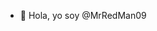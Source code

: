 - 👋 Hola, yo soy @MrRedMan09

<!---
MrRedMan09/MrRedMan09 is a ✨ special ✨ repository because its `README.md` (this file) appears on your GitHub profile.
You can click the Preview link to take a look at your changes.
--->
